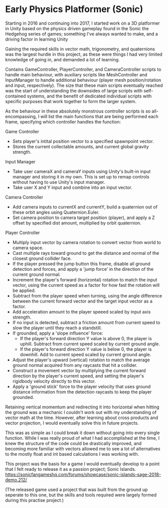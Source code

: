 # Early Physics Platformer (Sonic)

Starting in 2016 and continuing into 2017, I started work on a 3D platformer in Unity based on the physics driven gameplay found in the Sonic the Hedgehog series of games; something I've always wanted to make, and a driving factor in learning Unity

Gaining the required skills in vector math, trigonometry, and quaternions was the largest hurdle in this project, as these were things I had very limited knowledge of going in, and demanded a lot of learning.

Contains GameController, PlayerController, and CameraController scripts to handle main behaviour, with auxiliary scripts like MeshController and InputManager to handle additional behaviour (player mesh position/rotation and input, respectively). The size that these main scripts eventually reached was the start of understanding the downsides of large scripts with self-contained systems, and the benefit of dedicated individual scripts with specific purposes that work together to form the larger system.

As the behaviour in these absolutely monstrous controller scripts is so all-encompassing, I will list the main functions that are being performed each frame, specifying which controller handles the function:


Game Controller
- Sets player's intital position vector to a specified spawnpoint vector.
- Stores the current collectable amounts, and current global gravity strength.

Input Manager
- Take user cameraX and cameraY inputs using Unity's built-in input manager and storing it in my own. This is set up to remap controls without having to use Unity's input manager.
- Take user X and Y input and combine into an input vector.

Camera Controller
- Add camera inputs to currentX and currentY, build a quaternion out of these orbit angles using Quaternion.Euler.
- Set camera position to camera target position (player), and apply a Z offset by specified dist amount, multiplied by orbit quaternion.

Player Controller
- Multiply input vector by camera rotation to convert vector from world to camera space.
- Cast multiple rays toward ground to get the distance and normal of the closest ground collider face.
- If the player pressed the jump button this frame, disable all ground detection and forces, and apply a 'jump force' in the direction of the current ground normal.
- Increment the player's forward (horizontal) rotation to match the input vector, using the current speed as a factor for how fast the rotation will be applied.
- Subtract from the player speed when turning, using the angle difference between the current forward vector and the target input vector as a factor.
- Add acceleration amount to the player speeed scaled by input axis strength. 
- If no input is detected, subtract a friction amount from current speed to slow the player until they reach a standstill.
- If grounded, apply a 'slope influence' force:
    - If the player's forward direction Y value is above 0, the player is uphill. Subtract from current speed scaled by current ground angle.
    - If the player's forward direction Y value is below 0, the player is downhill. Add to current speed scaled by current ground angle.
- Adjust the player's upward (vertical) rotation to match the average ground normal acquired from any raycasts that hit a collider.
- Construct a movement vector by multiplying the current forward direction by the player's current speed, and setting the player's rigidbody velocity directly to this vector.
- Apply a 'ground stick' force to the player velocity that uses ground distance information from the detection raycasts to keep the player grounded.

Retaining vertical momentum and redirecting it into horizontal when hitting the ground was a mechanic I couldn't work out with my understanding of vector math at the time. However, after learning about cross products and vector projection, I would eventually solve this in future projects.


This was as simple as I could break it down without going into every single function. While I was really proud of what I had accomplished at the time, I knew the structure of the code could be drastically improved, and becoming more familiar with vectors allowed me to see a lot of alternatives to the mostly float and int based calculations I was working with.

This project was the basis for a game I would eventually develop to a point that I felt ready to release it as a passion project; Sonic Islands.
https://sonicfangameshq.com/forums/showcase/sonic-islands-sage-2018-demo.212/

(The released game used a project that was built from the ground up seperate to this one, but the skills and tools required were largely formed during this practise project.)

